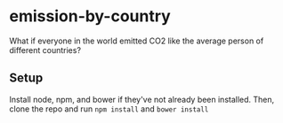 # emission-by-country
What if everyone in the world emitted CO2 like the average person of different countries?

## Setup
Install node, npm, and bower if they've not already been installed.
Then, clone the repo and run
`npm install`
and 
`bower install`
